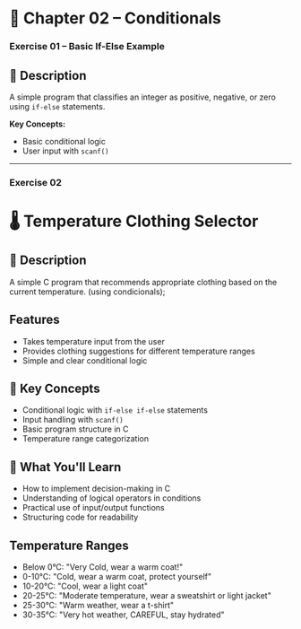 # 📌 Chapter 02 – Conditionals

### Exercise 01 – Basic If-Else Example

## 📝 Description

A simple program that classifies an integer as positive, negative, or zero using `if-else` statements.

**Key Concepts:**
- Basic conditional logic
- User input with `scanf()`
---

### Exercise 02 
# 🌡️ Temperature Clothing Selector

## 📝 Description


A simple C program that recommends appropriate clothing based on the current temperature. (using condicionals);

## Features
- Takes temperature input from the user
- Provides clothing suggestions for different temperature ranges
- Simple and clear conditional logic

## 🔹 Key Concepts
- Conditional logic with `if-else if-else` statements
- Input handling with `scanf()`
- Basic program structure in C
- Temperature range categorization

## 🧠 What You'll Learn
- How to implement decision-making in C
- Understanding of logical operators in conditions
- Practical use of input/output functions
- Structuring code for readability

## Temperature Ranges
- Below 0°C: "Very Cold, wear a warm coat!"
- 0-10°C: "Cold, wear a warm coat, protect yourself"
- 10-20°C: "Cool, wear a light coat"
- 20-25°C: "Moderate temperature, wear a sweatshirt or light jacket"
- 25-30°C: "Warm weather, wear a t-shirt"
- 30-35°C: "Very hot weather, CAREFUL, stay hydrated"
